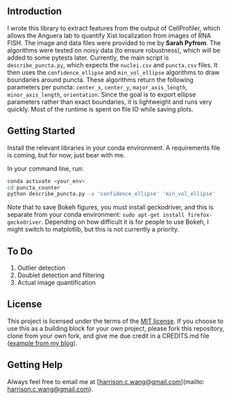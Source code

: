## Introduction

I wrote this library to extract features from the output of CellProfiler, which allows the Anguera lab to quantify Xist localization from images of RNA FISH. The image and data files were provided to me by **Sarah Pyfrom**. The algorithms were tested on noisy data (to ensure robustness), which will be added to some pytests later. Currently, the main script is `describe_puncta.py`, which expects the `nuclei.csv` and `puncta.csv` files. It then uses the `confidence_ellipse` and `min_vol_ellipse` algorithms to draw boundaries around puncta. These algorithms return the following parameters per puncta: `center_x`, `center_y`, `major_axis_length`, `minor_axis_length`, `orientation`. Since the goal is to export ellipse parameters rather than exact boundaries, it is lightweight and runs very quickly. Most of the runtime is spent on file IO while saving plots.



## Getting Started

Install the relevant libraries in your conda environment. A requirements file is coming, but for now, just bear with me.

In your command line, run:

```bash
conda activate <your_env>
cd puncta_counter
python describe_puncta.py -a 'confidence_ellipse' 'min_vol_ellipse'
```

Note that to save Bokeh figures, you must install geckodriver, and this is separate from your conda environment:  `sudo apt-get install firefox-geckodriver`. Depending on how difficult it is for people to use Bokeh, I might switch to matplotlib, but this is not currently a priority.



## To Do

1. Outlier detection
2. Doublet detection and filtering
3. Actual image quantification



## License

This project is licensed under the terms of the [MIT license](https://github.com/harrisonized/puncta-counter/blob/master/LICENSE). If you choose to use this as a building block for your own project, please fork this repository, clone from your own fork, and give me due credit in a CREDITS.md file ([example from my blog](https://github.com/harrisonized/harrisonized.github.io/blob/master/CREDITS.md)).



## Getting Help

Always feel free to email me at [harrison.c.wang@gmail.com](mailto: harrison.c.wang@gmail.com).